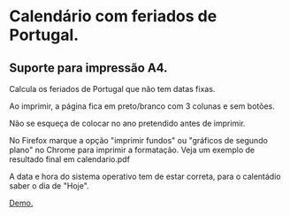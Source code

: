 # Calendário com feriados de Portugal.

## Suporte para impressão A4.

Calcula os feriados de Portugal que não tem datas fixas.

Ao imprimir, a página fica em preto/branco com 3 colunas e sem botões.

Não se esqueça de colocar no ano pretendido antes de imprimir.

No Firefox marque a opção "imprimir fundos" ou "gráficos de segundo plano" no Chrome para imprimir a formatação. Veja um exemplo de resultado final em calendario.pdf

A data e hora do sistema operativo tem de estar correta, para o calentádio saber o dia de "Hoje".

[Demo.](https://joaosousa1.github.io/calendario-portugal/)
